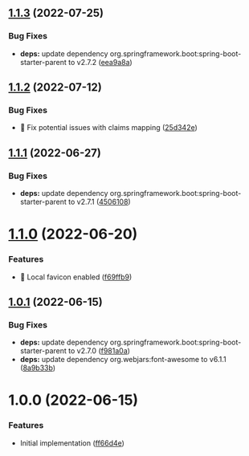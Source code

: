 ## [1.1.3](https://github.com/dBucik/relying-services-catalogue/compare/v1.1.2...v1.1.3) (2022-07-25)


### Bug Fixes

* **deps:** update dependency org.springframework.boot:spring-boot-starter-parent to v2.7.2 ([eea9a8a](https://github.com/dBucik/relying-services-catalogue/commit/eea9a8a124adcb31b7ee8c2aa3b663def1c17bfc))

## [1.1.2](https://github.com/dBucik/relying-services-catalogue/compare/v1.1.1...v1.1.2) (2022-07-12)


### Bug Fixes

* 🐛 Fix potential issues with claims mapping ([25d342e](https://github.com/dBucik/relying-services-catalogue/commit/25d342e684c9596c6fce0b1e94601de1da0ac0ac))

## [1.1.1](https://github.com/dBucik/relying-services-catalogue/compare/v1.1.0...v1.1.1) (2022-06-27)


### Bug Fixes

* **deps:** update dependency org.springframework.boot:spring-boot-starter-parent to v2.7.1 ([4506108](https://github.com/dBucik/relying-services-catalogue/commit/45061081593e16ce6475b2b362b414effc7d6549))

# [1.1.0](https://github.com/dBucik/relying-services-catalogue/compare/v1.0.1...v1.1.0) (2022-06-20)


### Features

* 🎸 Local favicon enabled ([f69ffb9](https://github.com/dBucik/relying-services-catalogue/commit/f69ffb95c495d225fb845e37733d8fa42606bd31))

## [1.0.1](https://github.com/dBucik/relying-services-catalogue/compare/v1.0.0...v1.0.1) (2022-06-15)


### Bug Fixes

* **deps:** update dependency org.springframework.boot:spring-boot-starter-parent to v2.7.0 ([f981a0a](https://github.com/dBucik/relying-services-catalogue/commit/f981a0a3aea36d69ab7e1b0eea20df5d35639b9b))
* **deps:** update dependency org.webjars:font-awesome to v6.1.1 ([8a9b33b](https://github.com/dBucik/relying-services-catalogue/commit/8a9b33bbdf0185a78bfea6e7c2c768d6b6af0061))

# 1.0.0 (2022-06-15)


### Features

* Initial implementation ([ff66d4e](https://github.com/dBucik/relying-services-catalogue/commit/ff66d4edbf5bbd40ffa9c574c040ace55a180365))
